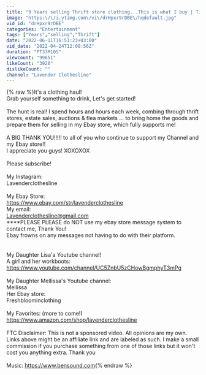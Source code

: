 ```yaml
---
title: "9 Years selling Thrift store clothing...This is what I buy | Tips & Tricks"
image: "https:\/\/i.ytimg.com\/vi\/drHpxr9rDBE\/hqdefault.jpg"
vid_id: "drHpxr9rDBE"
categories: "Entertainment"
tags: ["Years","selling","Thrift"]
date: "2022-06-11T16:51:23+03:00"
vid_date: "2022-04-24T12:08:56Z"
duration: "PT33M10S"
viewcount: "99651"
likeCount: "3920"
dislikeCount: ""
channel: "Lavender Clothesline"
---
```

{% raw %}It's a clothing haul!<br />Grab yourself something to drink, Let's get started!<br /><br />The hunt is real! I spend hours and hours each week, combing through thrift stores, estate sales, auctions &amp; flea markets ... to bring home the goods and prepare them for selling in my Ebay store, which fully supports me!<br /><br />A BIG THANK YOU!!!!!  to all of you who continue to support my Channel and my Ebay store!!<br />I appreciate you guys! XOXOXOX<br /><br />Please subscribe!<br /><br />My Instagram:<br />Lavenderclothesline<br /><br />My Ebay Store:<br /><a rel="nofollow" target="blank" href="https://www.ebay.com/str/lavenderclothesline">https://www.ebay.com/str/lavenderclothesline</a><br />My email:<br />Lavenderclothesline@gmail.com<br />****PLEASE PLEASE  do NOT use my ebay store message system to contact me, Thank You!<br />Ebay frowns on any messages not having to do with their platform.<br /><br /><br />My Daughter Lisa'a  Youtube channel!<br />A girl and her workboots:<br /><a rel="nofollow" target="blank" href="https://www.youtube.com/channel/UC5ZnbU5zCHowBgmphyT3mPg">https://www.youtube.com/channel/UC5ZnbU5zCHowBgmphyT3mPg</a><br /><br />My Daughter Mellissa's Youtube channel:<br />Mellissa<br />Her Ebay store:<br />Freshbloominclothing<br /><br />My Favorites: (more to come!)<br /><a rel="nofollow" target="blank" href="https://www.amazon.com/shop/lavenderclothesline">https://www.amazon.com/shop/lavenderclothesline</a><br /><br />FTC Disclaimer: This is not a sponsored video. All opinions are my own. Links above might be an affiliate link and are labeled as such. I make a small commission if you purchase something from one of those links but it won't cost you anything extra. Thank you<br /><br />Music: <a rel="nofollow" target="blank" href="https://www.bensound.com">https://www.bensound.com</a>{% endraw %}
